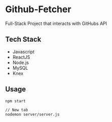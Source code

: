 # Github-Fetcher

  Full-Stack Project that interacts with GitHubs API

## Tech Stack
- Javascript
- ReactJS
- Node.js
- MySQL
- Knex

## Usage
```
npm start

// New tab
nodemon server/server.js

```
